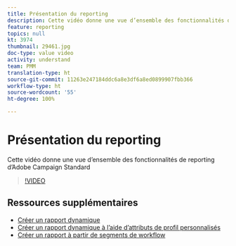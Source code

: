 ```yaml
---
title: Présentation du reporting
description: Cette vidéo donne une vue d’ensemble des fonctionnalités de reporting d’Adobe Campaign Standard
feature: reporting
topics: null
kt: 3974
thumbnail: 29461.jpg
doc-type: value video
activity: understand
team: PMM
translation-type: ht
source-git-commit: 11263e247184ddc6a8e3df6a8ed0899907fbb366
workflow-type: ht
source-wordcount: '55'
ht-degree: 100%

---
```



# Présentation du reporting

Cette vidéo donne une vue d’ensemble des fonctionnalités de reporting d’Adobe Campaign Standard

>[!VIDEO](https://video.tv.adobe.com/v/29461?quality=12)

## Ressources supplémentaires

* [Créer un rapport dynamique](/help/reporting/creating-a-dynamic-report.md)
* [Créer un rapport dynamique à l’aide d’attributs de profil personnalisés](/help/reporting/custom-profile-attributes-dynamic-reports.md)
* [Créer un rapport à partir de segments de workflow](/help/reporting/report-on-workflow-segments.md)
